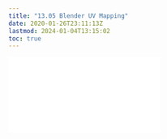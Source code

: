 ```yaml
---
title: "13.05 Blender UV Mapping"
date: 2020-01-26T23:11:13Z
lastmod: 2024-01-04T13:15:02
toc: true
---
```


![Link to included file content](../../../../3d-modeling/blender/blender-uv-mapping.md)
